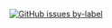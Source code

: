 [![GitHub issues by-label](https://img.shields.io/github/issues/Valks-Games/sankari/musician?color=black)](https://github.com/Valks-Games/sankari/issues?q=is%3Aissue+is%3Aopen+label%3Amusician)
